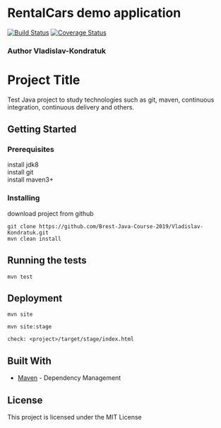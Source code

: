 # RentalCars demo application
[![Build Status](https://travis-ci.org/Brest-Java-Course-2019/Vladislav-Kondratuk.svg?branch=master)](https://travis-ci.org/Brest-Java-Course-2019/Vladislav-Kondratuk)
[![Coverage Status](https://coveralls.io/repos/github/Brest-Java-Course-2019/Vladislav-Kondratuk/badge.svg?branch=master)](https://coveralls.io/github/Brest-Java-Course-2019/Vladislav-Kondratuk?branch=master)

### Author Vladislav-Kondratuk

# Project Title

Test Java project to study technologies such as git, maven, continuous integration, continuous delivery and others.

## Getting Started

### Prerequisites

install jdk8<br />
install git<br />
install maven3+

### Installing

download project from github 

```
git clone https://github.com/Brest-Java-Course-2019/Vladislav-Kondratuk.git
mvn clean install
```

## Running the tests

```
mvn test
```

## Deployment

```
mvn site
  
mvn site:stage
  
check: <project>/target/stage/index.html 
```

## Built With

* [Maven](https://maven.apache.org/) - Dependency Management

## License

This project is licensed under the MIT License
